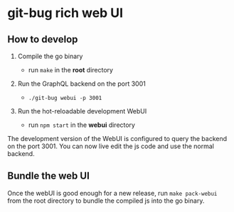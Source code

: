 # git-bug rich web UI

## How to develop

1. Compile the go binary
   - run `make` in the **root** directory
2. Run the GraphQL backend on the port 3001
   - `./git-bug webui -p 3001`
3. Run the hot-reloadable development WebUI

   - run `npm start` in the **webui** directory

The development version of the WebUI is configured to query the backend on the port 3001. You can now live edit the js code and use the normal backend.

## Bundle the web UI

Once the webUI is good enough for a new release, run `make pack-webui` from the root directory to bundle the compiled js into the go binary.
